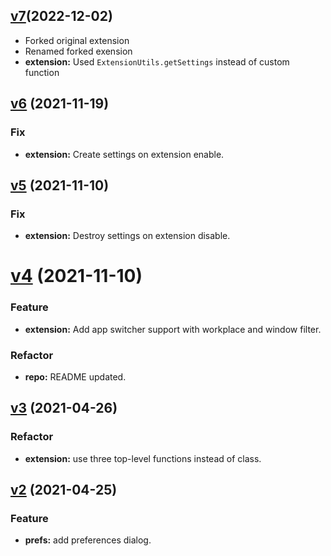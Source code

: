 ## [v7](https://github.com/lepa22/window-app-switcher-on-active-monitor/compare/v6...v7)(2022-12-02)

- Forked original extension
- Renamed forked exension
- **extension:** Used `ExtensionUtils.getSettings` instead of custom function

## [v6](https://github.com/gedzeppelin/monitor-window-switcher/compare/v5...v6) (2021-11-19)

### Fix

- **extension:** Create settings on extension enable.

## [v5](https://github.com/gedzeppelin/monitor-window-switcher/compare/v4...v5) (2021-11-10)

### Fix

- **extension:** Destroy settings on extension disable.

# [v4](https://github.com/gedzeppelin/monitor-window-switcher/compare/v3...v4) (2021-11-10)

### Feature

- **extension:** Add app switcher support with workplace and window filter.

### Refactor

- **repo:** README updated. 

## [v3](https://github.com/gedzeppelin/monitor-window-switcher/compare/v2...v3) (2021-04-26)

### Refactor

- **extension:** use three top-level functions instead of class.

## [v2](https://github.com/gedzeppelin/monitor-window-switcher/compare/v1...v2) (2021-04-25)

### Feature

- **prefs:** add preferences dialog.